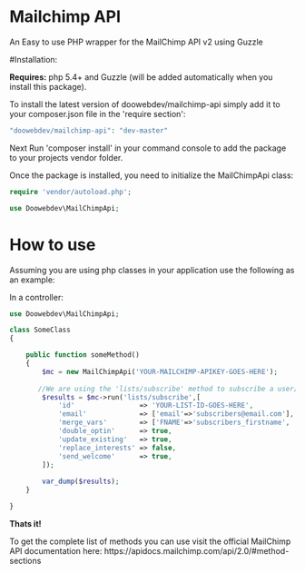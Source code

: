 # Mailchimp API
An Easy to use PHP wrapper for the MailChimp API v2 using Guzzle


#Installation:
<p><strong> Requires:</strong> php 5.4+ and Guzzle (will be added automatically when you install this package).</p>
<p>To install the latest version of doowebdev/mailchimp-api simply add it to your composer.json file in the 'require section':</p>

```php
"doowebdev/mailchimp-api": "dev-master"
```

Next Run 'composer install' in your command console to add the package to your projects vendor folder.

Once the package is installed, you need to initialize the MailChimpApi class:

```php
require 'vendor/autoload.php';

use Doowebdev\MailChimpApi;
```

# How to use
Assuming you are using php classes in your application use the following as an example:

In a controller:

```php
use Doowebdev\MailChimpApi;

class SomeClass
{ 

    public function someMethod()
    {
        $mc = new MailChimpApi('YOUR-MAILCHIMP-APIKEY-GOES-HERE');
       
       //We are using the 'lists/subscribe' method to subscribe a user/visitor to our newsletter list.
        $results = $mc->run('lists/subscribe',[
            'id'                => 'YOUR-LIST-ID-GOES-HERE',
            'email'             => ['email'=>'subscribers@email.com'],
            'merge_vars'        => ['FNAME'=>'subscribers_firstname', 'LNAME'=>'subscribers_lastname'],
            'double_optin'      => true,
            'update_existing'   => true,
            'replace_interests' => false,
            'send_welcome'      => true,
        ]);
        
        var_dump($results);
    }

}


```

<p><strong>Thats it!</strong></p>
<p>To get the complete list of methods you can use visit the official MailChimp API documentation here: https://apidocs.mailchimp.com/api/2.0/#method-sections</p>


